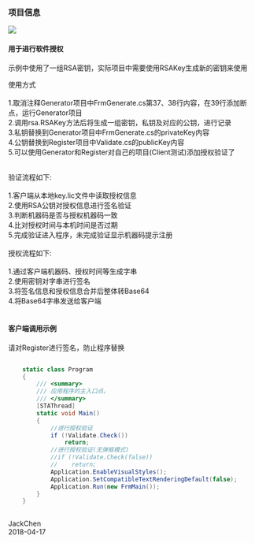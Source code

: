 ﻿### 项目信息

![](https://github.com/chen365409389/SoftwareLicense/blob/master/Img/REG.png)

#### 用于进行软件授权

示例中使用了一组RSA密钥，实际项目中需要使用RSAKey生成新的密钥来使用<br>

使用方式<br><br>
1.取消注释Generator项目中FrmGenerate.cs第37、38行内容，在39行添加断点，运行Generator项目<br>
2.调用rsa.RSAKey方法后将生成一组密钥，私钥及对应的公钥，进行记录<br>
3.私钥替换到Generator项目中FrmGenerate.cs的privateKey内容<br>
4.公钥替换到Register项目中Validate.cs的publicKey内容<br>
5.可以使用Generator和Register对自己的项目(Client测试)添加授权验证了<br><br>

验证流程如下:<br><br>
1.客户端从本地key.lic文件中读取授权信息<br>
2.使用RSA公钥对授权信息进行签名验证<br>
3.判断机器码是否与授权机器码一致<br>
4.比对授权时间与本机时间是否过期<br>
5.完成验证进入程序，未完成验证显示机器码提示注册<br><br>
授权流程如下:<br><br>
1.通过客户端机器码、授权时间等生成字串<br>
2.使用密钥对字串进行签名<br>
3.将签名信息和授权信息合并后整体转Base64<br>
4.将Base64字串发送给客户端<br><br>

#### 客户端调用示例
请对Register进行签名，防止程序替换
```C#

    static class Program
    {
        /// <summary>
        /// 应用程序的主入口点。
        /// </summary>
        [STAThread]
        static void Main()
        {
            //进行授权验证
            if (!Validate.Check())
                return;
            //进行授权验证(无弹框模式)
            //if (!Validate.Check(false))
            //    return;
            Application.EnableVisualStyles();
            Application.SetCompatibleTextRenderingDefault(false);
            Application.Run(new FrmMain());
        }
    }
    
```
JackChen<br>
2018-04-17
